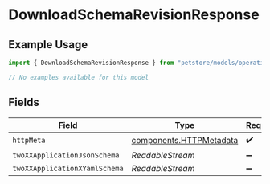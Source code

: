 # DownloadSchemaRevisionResponse

## Example Usage

```typescript
import { DownloadSchemaRevisionResponse } from "petstore/models/operations";

// No examples available for this model
```

## Fields

| Field                                                              | Type                                                               | Required                                                           | Description                                                        |
| ------------------------------------------------------------------ | ------------------------------------------------------------------ | ------------------------------------------------------------------ | ------------------------------------------------------------------ |
| `httpMeta`                                                         | [components.HTTPMetadata](../../models/components/httpmetadata.md) | :heavy_check_mark:                                                 | N/A                                                                |
| `twoXXApplicationJsonSchema`                                       | *ReadableStream<Uint8Array>*                                       | :heavy_minus_sign:                                                 | OK                                                                 |
| `twoXXApplicationXYamlSchema`                                      | *ReadableStream<Uint8Array>*                                       | :heavy_minus_sign:                                                 | OK                                                                 |